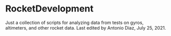 # RocketDevelopment
Just a collection of scripts for analyzing data from tests on gyros, altimeters, and other rocket data.
Last edited by Antonio Diaz, July 25, 2021.
